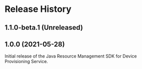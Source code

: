 # Release History

## 1.1.0-beta.1 (Unreleased)


## 1.0.0 (2021-05-28)

Initial release of the Java Resource Management SDK for Device Provisioning Service.
